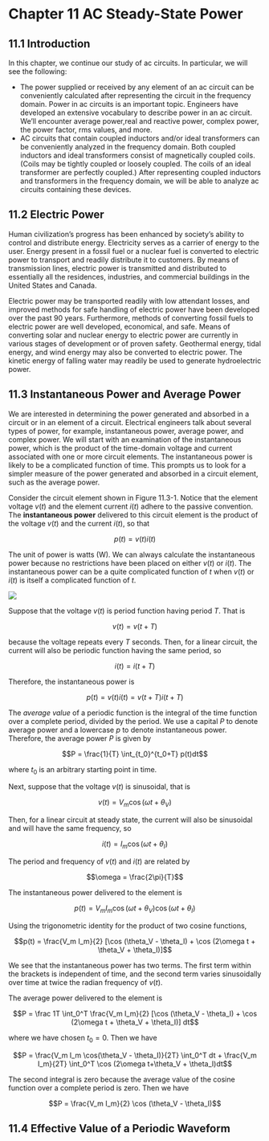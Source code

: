 # Chapter 11 AC Steady-State Power

## 11.1 Introduction

In this chapter, we continue our study of ac circuits. In particular, we will see the following: 

*	The power supplied or received by any element of an ac circuit can be conveniently calculated after representing the circuit in the frequency domain. 
	Power in ac circuits is an important topic. Engineers have developed an extensive vocabulary to describe power in an ac circuit. We’ll encounter average power,real and reactive power, complex power, the power factor, rms values, and more. 
*	AC circuits that contain coupled inductors and/or ideal transformers can be conveniently analyzed in the frequency domain.
	Both coupled inductors and ideal transformers consist of magnetically coupled coils. (Coils may be tightly coupled or loosely coupled. The coils of an ideal transformer are perfectly coupled.) After representing coupled inductors and transformers in the frequency domain, we will be able to analyze ac circuits containing these devices.

## 11.2 Electric Power

Human civilization’s progress has been enhanced by society’s ability to control and distribute energy. Electricity serves as a carrier of energy to the user. Energy present in a fossil fuel or a nuclear fuel is converted to electric power to transport and readily distribute it to customers. By means of transmission lines, electric power is transmitted and distributed to essentially all the residences, industries, and commercial buildings in the United States and Canada.

Electric power may be transported readily with low attendant losses, and improved methods for safe handling of electric power have been developed over the past 90 years. Furthermore, methods of converting fossil fuels to electric power are well developed, economical, and safe. Means of converting solar and nuclear energy to electric power are currently in various stages of development or of proven safety. Geothermal energy, tidal energy, and wind energy may also be converted to electric power. The kinetic energy of falling water may readily be used to generate hydroelectric power.

## 11.3 Instantaneous Power and Average Power

We are interested in determining the power generated and absorbed in a circuit or in an element of a circuit. Electrical engineers talk about several types of power, for example, instantaneous power, average power, and complex power. We will start with an examination of the instantaneous power, which is the product of the time-domain voltage and current associated with one or more circuit elements. The instantaneous power is likely to be a complicated function of time. This prompts us to look for a simpler measure of the power generated and absorbed in  a circuit element, such as the average power.

Consider the circuit element shown in Figure 11.3-1. Notice that the element voltage $v(t)$ and the element current $i(t)$ adhere to the passive convention. The **instantaneous power** delivered to this circuit element is the product of the voltage $v(t)$ and the current $i(t)$, so that

$$p(t) = v(t)i(t)$$

The unit of power is watts (W). We can always calculate the instantaneous power because no restrictions have been placed on either $v(t)$ or $i(t)$. The instantaneous power can be a quite complicated function of $t$ when $v(t)$ or $i(t)$ is itself a complicated function of $t$.

![](http://tonyli.tk/notes/mte120/11.3.1.png)

Suppose that the voltage $v(t)$ is period function having period $T$. That is

$$v(t) = v(t+T)$$

because the voltage repeats every $T$ seconds. Then, for a linear circuit, the current will also be periodic function having the same period, so

$$i(t) = i(t+T)$$

Therefore, the instantaneous power is

$$p(t) = v(t)i(t) = v(t+T)i(t+T)$$

The *average value* of a periodic function is the integral of the time function over a complete period, divided by the period. We use a capital $P$ to denote average power and a lowercase $p$ to denote instantaneous power. Therefore, the average power $P$ is given by

$$P = \frac{1}{T} \int_{t_0}^{t_0+T} p(t)dt$$

where $t_0$ is an arbitrary starting point in time.

Next, suppose that the voltage $v(t)$ is sinusoidal, that is

$$v(t) = V_m \cos (\omega t + \theta_V)$$

Then, for a linear circuit at steady state, the current will also be sinusoidal and will have the same frequency, so

$$i(t) = I_m \cos (\omega t + \theta_I)$$

The period and frequency of $v(t)$ and $i(t)$ are related by

$$\omega = \frac{2\pi}{T}$$

The instantaneous power delivered to the element is

$$p(t) = V_m I_m \cos (\omega t + \theta_V) \cos (\omega t + \theta_I)$$

Using the trigonometric identity for the product of two cosine functions,

$$p(t) = \frac{V_m I_m}{2} [\cos (\theta_V - \theta_I) + \cos (2\omega t + \theta_V + \theta_I)]$$

We see that the instantaneous power has two terms. The first term within the brackets is independent of time, and the second term varies sinusoidally over time at twice the radian frequency of $v(t)$.

The average power delivered to the element is

$$P = \frac 1T \int_0^T \frac{V_m I_m}{2} [\cos (\theta_V - \theta_I) + \cos (2\omega t + \theta_V + \theta_I)] dt$$

where we have chosen $t_0 = 0$. Then we have

$$P = \frac{V_m I_m \cos(\theta_V - \theta_I)}{2T} \int_0^T dt + \frac{V_m I_m}{2T} \int_0^T \cos (2\omega t+\theta_V + \theta_I)dt$$

The second integral is zero because the average value of the cosine function over a complete period is zero. Then we have

$$P = \frac{V_m I_m}{2} \cos (\theta_V - \theta_I)$$

## 11.4 Effective Value of a Periodic Waveform

